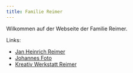 ```yaml
---
title: Familie Reimer
---
```


Wilkommen auf der Webseite der Familie Reimer.

Links:

- [Jan Heinrich Reimer](https://heinrich.reimer.family)
- [Johannes Foto](https://johannes-foto.de/)
- [Kreativ Werkstatt Reimer](https://kreativ-werkstatt-reimer.de/)
